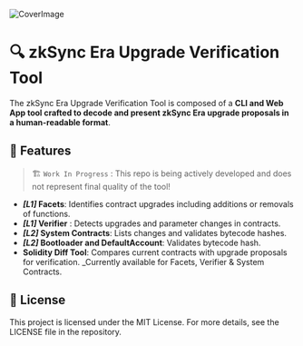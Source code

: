 ![CoverImage](zkSyncEraUpgradeToolCover.png)

# 🔍 zkSync Era Upgrade Verification Tool

The zkSync Era Upgrade Verification Tool is composed of a **CLI and Web App tool crafted to decode and present zkSync Era upgrade proposals in a human-readable format**.

## 🌟 **Features**

> 🏗️ `Work In Progress` : This repo is being actively developed and does not represent final quality of the tool!

- **_[L1]_ Facets**: Identifies contract upgrades including additions or removals of functions.
- **_[L1]_ Verifier** : Detects upgrades and parameter changes in contracts.
- **_[L2]_ System Contracts**: Lists changes and validates bytecode hashes.
- **_[L2]_ Bootloader and DefaultAccount**: Validates bytecode hash.
- **Solidity Diff Tool**: Compares current contracts with upgrade proposals for verification. \_Currently available for Facets, Verifier & System Contracts.

## 📄 **License**

This project is licensed under the MIT License. For more details, see the LICENSE file in the repository.
